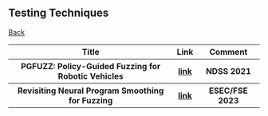 <head>
  <meta charset="utf-8">

  <meta name="description" content="Testing Techniques">
  <meta name="author" content="SitePoint">

  <link rel="stylesheet" href="css/styles.css?v=1.0">

  <!--[if lt IE 9]>
    <script src="https://cdnjs.cloudflare.com/ajax/libs/html5shiv/3.7.3/html5shiv.js"></script>
  <![endif]-->
</head>

<body>
  
  <h2>Testing Techniques </h2>
  
<table class="tg">

  <tr>
    <th class="tg-yw4l"> Title </th> 
    <th> Link </th>    
    <th class="tg-yw4l"> Comment </th> 
  </tr>
  
  <tr>
    <th class="tg-yw4l"> PGFUZZ: Policy-Guided Fuzzing for Robotic Vehicles </th> 
    <th> <a href="https://www.ndss-symposium.org/ndss-paper/pgfuzz-policy-guided-fuzzing-for-robotic-vehicles/">link</a> </th>    
    <th class="tg-yw4l">  NDSS 2021 </th>   
  </tr>

  <tr>
    <th class="tg-yw4l"> Revisiting Neural Program Smoothing for Fuzzing </th> 
    <th> <a href="https://arxiv.org/pdf/2309.16618.pdf">link</a> </th>    
    <th class="tg-yw4l"> ESEC/FSE 2023 </th>   
  </tr>
  

<a href="https://github.com/Trusted-AI-in-System-Test/Literature">Back</a>
  
</body>
</html>
